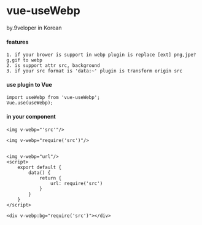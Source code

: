 # vue-useWebp

by.9veloper in Korean

#### features

    1. if your brower is support in webp plugin is replace [ext] png,jpe?g,gif to webp
    2. is support attr src, background
    3. if your src format is 'data:~' plugin is transform origin src

#### use plugin to Vue

```
import useWebp from 'vue-useWebp';
Vue.use(useWebp);
```

#### in your component

```
<img v-webp="'src'"/>
```

```
<img v-webp="require('src')"/>
```

```

<img v-webp="url"/>
<script>
    export default {
        data() {
            return {
                url: require('src')
            }
        }
    }
</script>
```

```
<div v-webp:bg="require('src')"></div>
```
